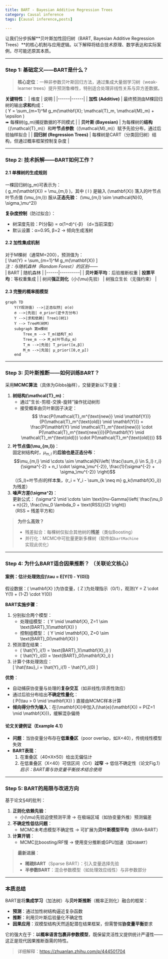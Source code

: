 ```yaml
---
title: BART - Bayesian Additive Regression Trees
category: Causal inference
tags: [Causal inference,posts]

---
```


让我们分步拆解**贝叶斯加性回归树（BART, Bayesian Additive Regression Trees）**的核心机制与应用逻辑。以下解释将结合技术原理、数学表达和实际案例，尽可能还原其本质。

---

### **Step 1: 基础定义——BART是什么？**
> **核心定位**：一种非参数贝叶斯回归方法，通过集成大量弱学习树（weak-learner trees）提升预测鲁棒性，特别适合处理非线性关系与异方差数据。

**关键特性**：
| 维度 | 说明 |
|------|------|
| **加性 (Additive)** | 最终预测由M棵回归树的输出**求和**构成：<br> \( Y = \sum_{m=1}^M g_m(\mathbf{X}; \mathcal{T}_m, \mathcal{M}_m) + \epsilon \)<br> ➠ 每棵树\(g_m\)捕捉数据的不同模式 |
| **贝叶斯 (Bayesian)** | 为每棵树的**结构**（\(\mathcal{T}_m\)）和**叶节点参数**（\(\mathcal{M}_m\)）赋予先验分布，通过后验抽样拟合 |
| **回归树 (Regression Trees)** | 每棵树是CART（分类回归树）结构，但通过概率框架控制复杂度 |

---

### **Step 2: 技术拆解——BART如何工作？**
#### **2.1 单棵树的生成规则**
一棵回归树\(g_m\)可表示为：  
\( g_m(\mathbf{X}) = \mu_{m,l} \)，其中 \( l \) 是输入 \(\mathbf{X}\) 落入的叶节点  
叶节点值 \(\mu_{m,l}\) 服从**正态先验**： \(\mu_{m,l} \sim \mathcal{N}(0, \sigma_\mu^2)\)

**复杂度控制**（防过拟合）：  
- 树深度先验：P(分裂) ∝ α(1+d)^{-β} （d=当前深度）  
- 默认设置：α=0.95, β=2 → 倾向生成浅树

#### **2.2 加性集成机制**
对于M棵树（通常M=200），预测值为：  
\[ \hat{Y} = \sum_{m=1}^M g_m(\mathbf{X}) \]  
*注：与随机森林（Random Forest）的区别——*  
| BART | 随机森林 |
|------|----------|
| **贝叶斯平均**：后验推断权重 | **投票平均**：等权重集成 |
| 树间**强正则化**（小\(\mu\)先验） | 树独立生长（无强约束） |

#### **2.3 完整的概率图模型**
```mermaid
graph TD
    Y(Y观测值) -->|正态似然| σ(σ)
    σ -->|先验| σ_prior(逆卡方分布)
    Y -->|求和依赖| Tree1(树1)
    Y --> TreeM(树M)
    subgraph 第m棵树
        Tree_m --> T_m(结构T_m)
        Tree_m --> M_m(叶节点μ_m)
        T_m -->|先验| T_prior([α,β])
        M_m -->|先验| μ_prior([0,σ_μ])
    end
```

---

### **Step 3: 贝叶斯推断——如何训练BART？**
采用**MCMC算法**（具体为Gibbs抽样），交替更新以下变量：
1. **树结构\(\mathcal{T}_m\)**：  
   - 通过"生长-剪枝-交换-旋转"操作扰动树形  
   - 接受概率由贝叶斯因子决定：  
     $$ \frac{P(\mathcal{T}_m^{\text{new}} \mid \mathbf{Y})}{P(\mathcal{T}_m^{\text{old}} \mid \mathbf{Y})} = \frac{P(\mathbf{Y} \mid \mathcal{T}_m^{\text{new}}) \cdot P(\mathcal{T}_m^{\text{new}})}{P(\mathbf{Y} \mid \mathcal{T}_m^{\text{old}}) \cdot P(\mathcal{T}_m^{\text{old}})} $$
2. **叶节点值\(\mu_{m,l}\)**：  
   固定树结构时，$\mu_{m,l}$ 的**后验也是正态分布**：  
    $$\mu_{m,l} \mid \cdots \sim \mathcal{N}\left( \frac{\sum_{i \in S_l} r_i}{\sigma^{-2} + n_l \cdot \sigma_\mu^{-2}},  \frac{1}{\sigma^{-2} + \sigma_\mu^{-2}} \right)$$ 
   （\(S_l\)=叶节点l的样本集，\(r_i = Y_i - \sum_{k \neq m} g_k(\mathbf{X}_i)\)为残差）
3. **噪声方差\(\sigma^2\)**：  
   更新公式： \(\sigma^2 \mid \cdots \sim \text{Inv-Gamma}\left( \frac{\nu_0 + n}{2}, \frac{\nu_0 \lambda_0 + \text{RSS}}{2} \right)\)  
   （RSS = 残差平方和）

> **为什么高效？**  
> - 残差拟合：每棵树仅拟合其他树的**残差**（类似Boosting）  
> - 并行化：MCMC中可批量更新多棵树（软件如`bartMachine`实现此优化）

---

### **Step 4: 为什么BART适合因果推断？** （关联论文核心）
#### **案例：估计处理效应\(\tau = E[Y(1) - Y(0)]\)**
假设数据：\( \mathbf{X} \)为协变量，\( Z \)为处理指示（0/1），观测\(Y = Z \cdot Y(1) + (1-Z) \cdot Y(0)\)

**BART实施步骤**：
1. 分别拟合两个模型：  
   - 处理组模型： \( Y \mid \mathbf{X}, Z=1 \sim \text{BART}_1(\mathbf{X}) \)  
   - 控制组模型： \( Y \mid \mathbf{X}, Z=0 \sim \text{BART}_0(\mathbf{X}) \)  
2. 预测潜在结果：  
   - \( \hat{Y}_i(1) = \text{BART}_1(\mathbf{X}_i) \)  
   - \( \hat{Y}_i(0) = \text{BART}_0(\mathbf{X}_i) \)  
3. 计算个体处理效应：  
   \[ \hat{\tau}_i = \hat{Y}_i(1) - \hat{Y}_i(0) \]

**优势**：
- 自动捕获协变量与处理的**复杂交互**（如非线性/异质性效应）
- 通过后验分布给出**不确定性量化**：  
  \( P(\tau > 0 \mid \mathbf{X}) \) 直接由MCMC样本计算
- **倾向得分作为输入**：在\(\mathbf{X}\)中加入\(\hat{e}(\mathbf{X}) = P(Z=1 \mid \mathbf{X})\)，缓解混杂偏倚

#### **论文关键例证（Example 4.1）**
- **问题**：当协变量分布存在**低重叠区**（poor overlap，如X<40），传统线性模型失效  
- **BART表现**：  
  1. 在重叠区（40≤X≤50）给出无偏估计  
  2. 在低重叠区（X<40）可信区间（CrI）**过窄** → 低估不确定性（论文Fig.1）  
  *启示：BART需与协变量平衡技术结合使用*

---

### **Step 5: BART的局限与改进方向**
基于论文§4的批判：
1. **正则化依赖先验**：  
   - 小\(\mu\)先验迫使预测平滑 → 在极端区域（如协变量外推）预测偏差
2. **不确定性低估问题**：  
   - MCMC未考虑模型不确定性 → 可扩展为**贝叶斯模型平均**（BMA-BART）
3. **计算开销**：  
   - MCMC比boosting/RF慢 → 使用变分推断或GPU加速（如`XGBART`）

> **最新进展**：  
> - **稀疏BART**（Sparse BART）：引入变量选择先验  
> - **半参数BART**：混合参数模型（如处理效应线性）与非参数部分

---

### **本质总结**
BART是将**集成学习**（加法树）与**贝叶斯推断**（概率正则化）融合的框架：  
- **预测**：通过加性树结构逼近复杂函数  
- **推断**：利用贝叶斯后验量化不确定性  
- **因果应用**：双模型结构天然适配潜在结果框架，但需警惕**协变量平衡**要求

它的强大在于：**以概率语言包裹非参数模型**，既保留灵活性又提供统计严谨性——这正是现代因果推断亟需的特性。


> 详细解释：https://zhuanlan.zhihu.com/p/444501704